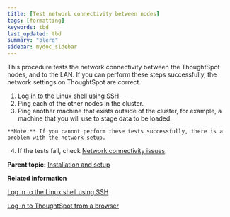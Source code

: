 ```yaml
---
title: [Test network connectivity between nodes]
tags: [formatting]
keywords: tbd
last_updated: tbd
summary: "blerg"
sidebar: mydoc_sidebar
---
```

This procedure tests the network connectivity between the ThoughtSpot nodes, and to the LAN. If you can perform these steps successfully, the network settings on ThoughtSpot are correct.

1.   [Log in to the Linux shell using SSH](login_console.html#).
2.   Ping each of the other nodes in the cluster.
3.   Ping another machine that exists outside of the cluster, for example, a machine that you will use to stage data to be loaded.

    **Note:** If you cannot perform these tests successfully, there is a problem with the network setup.

4.   If the tests fail, check [Network connectivity issues](../troubleshooting/check_connectivity.html#).

**Parent topic:** [Installation and setup](../../admin/setup/intro.html)

**Related information**  


[Log in to the Linux shell using SSH](login_console.html#)

[Log in to ThoughtSpot from a browser](accessing.html#)
